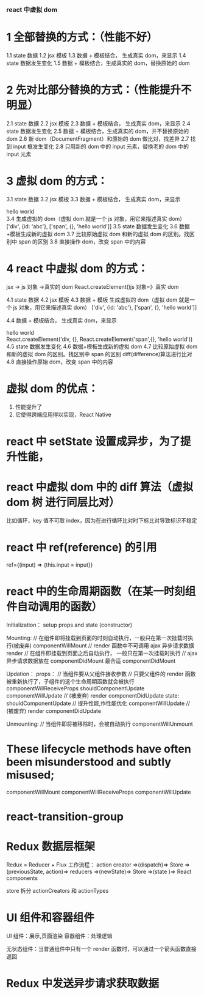 ### react 中虚拟 dom

# 1 全部替换的方式：（性能不好）

1.1 state 数据
1.2 jsx 模板
1.3 数据 + 模板结合， 生成真实 dom，来显示
1.4 state 数据发生变化
1.5 数据 + 模板结合，生成真实的 dom，替换原始的 dom

# 2 先对比部分替换的方式：（性能提升不明显）

2.1 state 数据
2.2 jsx 模板
2.3 数据 + 模板结合， 生成真实 dom，来显示
2.4 state 数据发生变化
2.5 数据 + 模板结合，生成真实的 dom，并不替换原始的 dom
2.6 新 dom（DocumentFragment）和原始的 dom 做比对，找差异
2.7 找到 input 框发生变化
2.8 只用新的 dom 中的 input 元素，替换老的 dom 中的 input 元素

# 3 虚拟 dom 的方式：

3.1 state 数据
3.2 jsx 模板
3.3 数据 + 模板结合， 生成真实 dom，来显示

<div id='abc'><span>hello world</span></div>
3.4 生成虚拟的 dom（虚拟 dom 就是一个 js 对象，用它来描述真实 dom）
['div', {id: 'abc'}, ['span', {}, 'hello world']]
3.5 state 数据发生变化
3.6 数据+模板生成新的虚拟 dom
3.7 比较原始虚拟 dom 和新的虚拟 dom 的区别。找区别中 span 的区别
3.8 直接操作 dom，改变 span 中的内容

# 4 react 中虚拟 dom 的方式：

jsx -> js 对象 ->真实的 dom
React.createElement()js 对象=》真实 dom

4.1 state 数据
4.2 jsx 模板
4.3 数据 + 模板 生成虚拟的 dom（虚拟 dom 就是一个 js 对象，用它来描述真实 dom）
['div', {id: 'abc'}, ['span', {}, 'hello world']]

4.4 数据 + 模板结合， 生成真实 dom，来显示

<div id='abc'><span>hello world</span></div>
React.createElement('div, {}, React.createElement('span',{}, 'hello world'))
4.5 state 数据发生变化
4.6 数据+模板生成新的虚拟 dom
4.7 比较原始虚拟 dom 和新的虚拟 dom 的区别。找区别中 span 的区别
    diff(difference)算法进行比对
4.8 直接操作原始 dom，改变 span 中的内容

# 虚拟 dom 的优点：

1. 性能提升了
2. 它使得跨端应用得以实现，React Native

# react 中 setState 设置成异步，为了提升性能，

# react 中虚拟 dom 中的 diff 算法（虚拟 dom 树 进行同层比对）

比如循环，key 值不可取 index，因为在进行循环比对时下标比对导致标识不稳定

# react 中 ref(reference) 的引用

ref={(input) => {this.input = input}}

# react 中的生命周期函数（在某一时刻组件自动调用的函数）

Initialization：
setup props and state (constructor)

Mounting:
// 在组件即将挂载到页面的时刻自动执行，一般只在第一次挂载时执行(被废弃)
componentWillMount
// render 函数中不可调用 ajax 异步请求数据
render
// 在组件即挂载到页面之后自动执行， 一般只在第一次挂载时执行
// ajax 异步请求数据放在 componentDidMount 最合适
componentDidMount

Updation：
props：
// 当组件要从父组件接收参数
// 只要父组件的 render 函数被重新执行了，子组件的这个生命周期函数就会被执行
componentWillReceiveProps
shouldComponentUpdate
componentWillUpdate // (被废弃)
render
componentDidUpdate
state:
shouldComponentUpdate // 提升性能,作性能优化
componentWillUpdate // (被废弃)
render
componentDidUpdate

Unmounting:
// 当组件即将被移除时，会被自动执行
componentWillUnmount

# These lifecycle methods have often been misunderstood and subtly misused;

componentWillMount
componentWillReceiveProps
componentWillUpdate

# react-transition-group

# Redux 数据层框架

Redux = Reducer + Flux
工作流程：
action creator =>(dispatch)=> Store =>(previousState, action)=> reducers
=>(newState)=> Store =>(state )=> React components

store 拆分 actionCreators 和 actionTypes

# UI 组件和容器组件

UI 组件：展示,页面渲染
容器组件：处理逻辑

无状态组件：当普通组件中只有一个 render 函数时，可以通过一个箭头函数直接返回

# Redux 中发送异步请求获取数据
